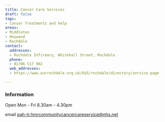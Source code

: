 ```yaml
---
title: Cancer Care Services
draft: false
tags:
- Cancer Treatments and help
areas:
- Middleton
- Heywood
- Rochdale
contact:
  addresses:
  - Rochdale Infirmary, Whitehall Street, Rochdale
  phone:
  - 01706 517 982
  web_addresses:
  - https://www.ourrochdale.org.uk/kb5/rochdale/directory/service.page?id=35t-lGd4Qus

---
```


### Information

Open Mon - Fri 8.30am - 4.30pm

email  pah-tr.hmrcommunitycancercareservice@nhs.net